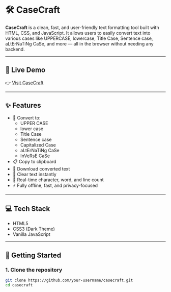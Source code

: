 # 🛠️ CaseCraft

**CaseCraft** is a clean, fast, and user-friendly text formatting tool built with HTML, CSS, and JavaScript. It allows users to easily convert text into various cases like UPPERCASE, lowercase, Title Case, Sentence case, aLtErNaTiNg CaSe, and more — all in the browser without needing any backend.

---

## 🔗 Live Demo

👉 [Visit CaseCraft](https://your-username.github.io/casecraft)

---

## ✨ Features

- 🔡 Convert to:
  - UPPER CASE
  - lower case
  - Title Case
  - Sentence case
  - Capitalized Case
  - aLtErNaTiNg CaSe
  - InVeRsE CaSe
- 📋 Copy to clipboard
- 💾 Download converted text
- 🧹 Clear text instantly
- 🧮 Real-time character, word, and line count
- ⚡ Fully offline, fast, and privacy-focused

---

## 💻 Tech Stack

- HTML5
- CSS3 (Dark Theme)
- Vanilla JavaScript

---

## 🚀 Getting Started

### 1. Clone the repository
```bash
git clone https://github.com/your-username/casecraft.git
cd casecraft

